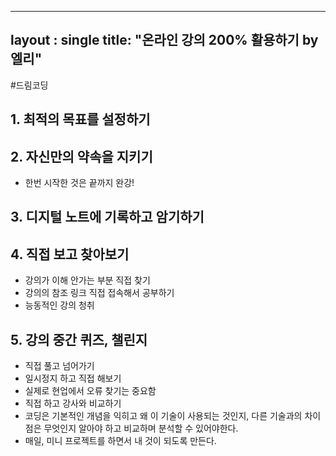 
---
layout :  single
title: "온라인 강의 200% 활용하기 by 엘리"
---

#드림코딩

## 1. 최적의 목표를 설정하기

## 2. 자신만의 약속을 지키기
* 한번 시작한 것은 끝까지 완강!

## 3. 디지털 노트에 기록하고 암기하기

## 4. 직접 보고 찾아보기
* 강의가 이해 안가는 부분 직접 찾기
* 강의의 참조 링크 직접 접속해서 공부하기
* 능동적인 강의 청취

## 5. 강의 중간 퀴즈, 챌린지
* 직접 풀고 넘어가기
* 일시정지 하고 직접 해보기
* 실제로 현업에서 오류 찾기는 중요함
* 직접 하고 강사와 비교하기
* 코딩은 기본적인 개념을 익히고 왜 이 기술이 사용되는 것인지, 다른 기술과의 차이점은 무엇인지 알아야 하고 비교하며 분석할 수 있어야한다.
* 매일, 미니 프로젝트를 하면서 내 것이 되도록 만든다.

